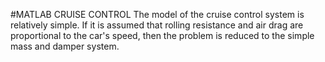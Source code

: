 #MATLAB
CRUISE CONTROL
The model of the cruise control system is relatively simple. If it is assumed that rolling resistance and air drag are proportional to the car's speed, then the problem is reduced to the simple mass and damper system.

